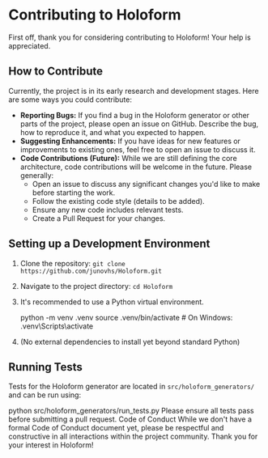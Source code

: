 # Contributing to Holoform

First off, thank you for considering contributing to Holoform! Your help is appreciated.

## How to Contribute

Currently, the project is in its early research and development stages. Here are some ways you could contribute:

*   **Reporting Bugs:** If you find a bug in the Holoform generator or other parts of the project, please open an issue on GitHub. Describe the bug, how to reproduce it, and what you expected to happen.
*   **Suggesting Enhancements:** If you have ideas for new features or improvements to existing ones, feel free to open an issue to discuss it.
*   **Code Contributions (Future):** While we are still defining the core architecture, code contributions will be welcome in the future. Please generally:
    *   Open an issue to discuss any significant changes you'd like to make before starting the work.
    *   Follow the existing code style (details to be added).
    *   Ensure any new code includes relevant tests.
    *   Create a Pull Request for your changes.

## Setting up a Development Environment

1.  Clone the repository: `git clone https://github.com/junovhs/Holoform.git`
2.  Navigate to the project directory: `cd Holoform`
3.  It's recommended to use a Python virtual environment.

    python -m venv .venv
    source .venv/bin/activate  # On Windows: .venv\Scripts\activate

4.  (No external dependencies to install yet beyond standard Python)

## Running Tests

Tests for the Holoform generator are located in `src/holoform_generators/` and can be run using:

python src/holoform_generators/run_tests.py
Please ensure all tests pass before submitting a pull request.
Code of Conduct
While we don't have a formal Code of Conduct document yet, please be respectful and constructive in all interactions within the project community.
Thank you for your interest in Holoform!